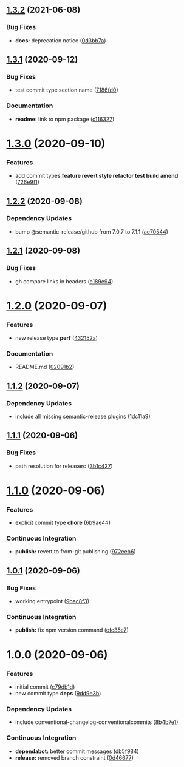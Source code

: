 ## [1.3.2](https://github.com/gliech/semantic-release-generic-github-config/compare/v1.3.1...v1.3.2) (2021-06-08)


### Bug Fixes

* **docs:** deprecation notice ([0d3bb7a](https://github.com/gliech/semantic-release-generic-github-config/commit/0d3bb7ad18c0931f1c3c4214fb1c9c2c1f89959b))

## [1.3.1](https://github.com/gliech/semantic-release-generic-github-config/compare/v1.3.0...v1.3.1) (2020-09-12)


### Bug Fixes

* test commit type section name ([7186fd0](https://github.com/gliech/semantic-release-generic-github-config/commit/7186fd0cd49a35df71766e04638d8b8b73f3f1d4))


### Documentation

* **readme:** link to npm package ([c116327](https://github.com/gliech/semantic-release-generic-github-config/commit/c116327eef07abc2deaca053e50699bedb656abc))

# [1.3.0](https://github.com/gliech/semantic-release-generic-github-config/compare/v1.2.2...v1.3.0) (2020-09-10)


### Features

* add commit types **feature revert style refactor test build amend** ([726e9f1](https://github.com/gliech/semantic-release-generic-github-config/commit/726e9f193d2814e46044a13e743b4dbb14cff83d))

## [1.2.2](https://github.com/gliech/semantic-release-generic-github-config/compare/v1.2.1...v1.2.2) (2020-09-08)


### Dependency Updates

* bump @semantic-release/github from 7.0.7 to 7.1.1 ([ae70544](https://github.com/gliech/semantic-release-generic-github-config/commit/ae70544c93700ca5dee1e61abf010b7f7f6ab526))

## [1.2.1](https://github.com/gliech/semantic-release-generic-github-config/compare/v1.2.0...v1.2.1) (2020-09-08)


### Bug Fixes

* gh compare links in headers ([e189e94](https://github.com/gliech/semantic-release-generic-github-config/commit/e189e94cce15d7e828c07497478ceeac1ae2915b))

# [1.2.0]() (2020-09-07)


### Features

* new release type **perf** ([432152a](https://github.com/gliech/semantic-release-generic-github-config/commit/432152a91def15c1ad08cd5b50d5121046a4f0dd))


### Documentation

* README.md ([02091b2](https://github.com/gliech/semantic-release-generic-github-config/commit/02091b210cabc20059e83db89f6b437b04a719c7))

## [1.1.2]() (2020-09-07)


### Dependency Updates

* include all missing semantic-release plugins ([1dc11a9](https://github.com/gliech/semantic-release-generic-github-config/commit/1dc11a99315fb5ee9d348817b136615b351edefa))

## [1.1.1]() (2020-09-06)


### Bug Fixes

* path resolution for releaserc ([3b1c427](https://github.com/gliech/semantic-release-generic-github-config/commit/3b1c42723e1f5653faef01f0dd5308570626c68d))

# [1.1.0]() (2020-09-06)


### Features

* explicit commit type **chore** ([6b9ae44](https://github.com/gliech/semantic-release-generic-github-config/commit/6b9ae44e0b0d67814390cf66956919dddc4ce628))


### Continuous Integration

* **publish:** revert to from-git publishing ([972eeb6](https://github.com/gliech/semantic-release-generic-github-config/commit/972eeb6fb4dbd8a9daae807b159523dafd52658b))

## [1.0.1]() (2020-09-06)


### Bug Fixes

* working entrypoint ([9bac8f3](https://github.com/gliech/semantic-release-generic-github-config/commit/9bac8f31f485b648f2ce1ca56cd1e542f5fdaae9))


### Continuous Integration

* **publish:** fix npm version command ([efc35e7](https://github.com/gliech/semantic-release-generic-github-config/commit/efc35e78415563d6d1d3b73844547bc9e6e58273))

# 1.0.0 (2020-09-06)


### Features

* initial commit ([c79db1d](https://github.com/gliech/semantic-release-generic-github-config/commit/c79db1d5243e47634149df310b0aafc69579d290))
* new commit type **deps** ([9dd9e3b](https://github.com/gliech/semantic-release-generic-github-config/commit/9dd9e3bc0508f976dc8486bae2439e2d7dca2468))


### Dependency Updates

* include conventional-changelog-conventionalcommits ([8b4b7e1](https://github.com/gliech/semantic-release-generic-github-config/commit/8b4b7e1343b3a99b3d60d863878bcf13588c5c02))


### Continuous Integration

* **dependabot:** better commit messages ([db5f984](https://github.com/gliech/semantic-release-generic-github-config/commit/db5f9849d7108cf1d95a8be1a4e424fbab7ddd76))
* **release:** removed branch constraint ([0d46677](https://github.com/gliech/semantic-release-generic-github-config/commit/0d46677f33d69e203c06fdb53e565daf256d0169))

